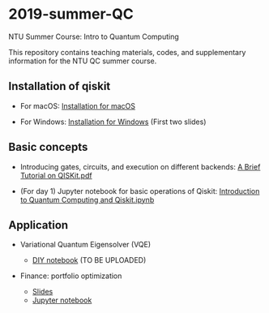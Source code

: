 # 2019-summer-QC
NTU Summer Course: Intro to Quantum Computing

This repository contains teaching materials, codes, and supplementary information for the NTU QC summer course.

## Installation of qiskit
* For macOS: [Installation for macOS](https://github.com/m24639297/2019-summer-QC/blob/master/Installation%20macOS.ipynb)

* For Windows: [Installation for Windows](https://github.com/m24639297/2019-summer-QC/blob/master/A%20Brief%20Tutorial%20on%20QISKit.pdf)
(First two slides)

## Basic concepts

* Introducing gates, circuits, and execution on different backends: [A Brief Tutorial on QISKit.pdf](https://github.com/m24639297/2019-summer-QC/blob/master/A%20Brief%20Tutorial%20on%20QISKit.pdf)

* (For day 1) Jupyter notebook for basic operations of Qiskit: [Introduction to Quantum Computing and Qiskit.ipynb](https://github.com/m24639297/2019-summer-QC/blob/master/Introduction%20to%20Quantum%20Computing%20and%20Qiskit%20%20(Day-1).ipynb)



## Application

* Variational Quantum Eigensolver (VQE)
    * [DIY notebook](https://github.com/m24639297/2019-summer-QC/blob/master/VQE-DIY.ipynb) (TO BE UPLOADED)

* Finance: portfolio optimization
    * [Slides](https://github.com/m24639297/2019-summer-QC/blob/master/Qiskit-Finance.pdf)
    * [Jupyter notebook](https://github.com/m24639297/2019-summer-QC/blob/master/portfolio.ipynb)
    

